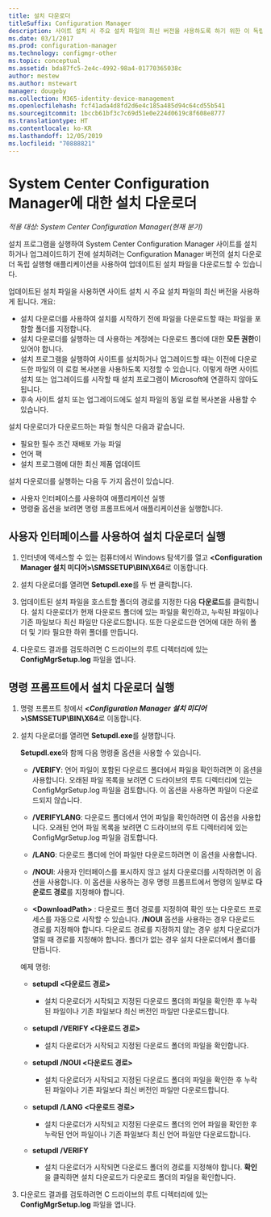 ```yaml
---
title: 설치 다운로더
titleSuffix: Configuration Manager
description: 사이트 설치 시 주요 설치 파일의 최신 버전을 사용하도록 하기 위한 이 독립 실행형 애플리케이션에 대해 알아봅니다.
ms.date: 03/1/2017
ms.prod: configuration-manager
ms.technology: configmgr-other
ms.topic: conceptual
ms.assetid: bda87fc5-2e4c-4992-98a4-01770365038c
author: mestew
ms.author: mstewart
manager: dougeby
ms.collection: M365-identity-device-management
ms.openlocfilehash: fcf41ada4d8fd2d6e4c185a485d94c64cd55b541
ms.sourcegitcommit: 1bccb61bf3c7c69d51e0e224d0619c8f608e8777
ms.translationtype: HT
ms.contentlocale: ko-KR
ms.lasthandoff: 12/05/2019
ms.locfileid: "70888821"
---
```

# <a name="setup-downloader-for-system-center-configuration-manager"></a>System Center Configuration Manager에 대한 설치 다운로더

*적용 대상: System Center Configuration Manager(현재 분기)*

설치 프로그램을 실행하여 System Center Configuration Manager 사이트를 설치하거나 업그레이드하기 전에 설치하려는 Configuration Manager 버전의 설치 다운로더 독립 실행형 애플리케이션을 사용하여 업데이트된 설치 파일을 다운로드할 수 있습니다.  

업데이트된 설치 파일을 사용하면 사이트 설치 시 주요 설치 파일의 최신 버전을 사용하게 됩니다. 개요:   
-   설치 다운로더를 사용하여 설치를 시작하기 전에 파일을 다운로드할 때는 파일을 포함할 폴더를 지정합니다.  
-   설치 다운로더를 실행하는 데 사용하는 계정에는 다운로드 폴더에 대한 **모든 권한**이 있어야 합니다.  
-   설치 프로그램을 실행하여 사이트를 설치하거나 업그레이드할 때는 이전에 다운로드한 파일의 이 로컬 복사본을 사용하도록 지정할 수 있습니다. 이렇게 하면 사이트 설치 또는 업그레이드를 시작할 때 설치 프로그램이 Microsoft에 연결하지 않아도 됩니다.  
-   후속 사이트 설치 또는 업그레이드에도 설치 파일의 동일 로컬 복사본을 사용할 수 있습니다.  

설치 다운로더가 다운로드하는 파일 형식은 다음과 같습니다.  
-   필요한 필수 조건 재배포 가능 파일  
-   언어 팩  
-   설치 프로그램에 대한 최신 제품 업데이트  

설치 다운로더를 실행하는 다음 두 가지 옵션이 있습니다.
- 사용자 인터페이스를 사용하여 애플리케이션 실행
- 명령줄 옵션을 보려면 명령 프롬프트에서 애플리케이션을 실행합니다.


## <a name="run-setup-downloader-with-the-user-interface"></a>사용자 인터페이스를 사용하여 설치 다운로더 실행  

1.  인터넷에 액세스할 수 있는 컴퓨터에서 Windows 탐색기를 열고 **&lt;Configuration Manager 설치 미디어\>\SMSSETUP\BIN\X64**로 이동합니다.  

2.  설치 다운로더를 열려면 **Setupdl.exe**를 두 번 클릭합니다.   

3. 업데이트된 설치 파일을 호스트할 폴더의 경로를 지정한 다음 **다운로드**를 클릭합니다. 설치 다운로더가 현재 다운로드 폴더에 있는 파일을 확인하고, 누락된 파일이나 기존 파일보다 최신 파일만 다운로드합니다. 또한 다운로드한 언어에 대한 하위 폴더 및 기타 필요한 하위 폴더를 만듭니다.  

4.  다운로드 결과를 검토하려면 C 드라이브의 루트 디렉터리에 있는 **ConfigMgrSetup.log** 파일을 엽니다.  

## <a name="run-setup-downloader-from-a-command-prompt"></a>명령 프롬프트에서 설치 다운로더 실행  

1.  명령 프롬프트 창에서 **&lt;*Configuration Manager 설치 미디어*\>\SMSSETUP\BIN\X64**로 이동합니다.   

2.  설치 다운로더를 열려면 **Setupdl.exe**를 실행합니다.

    **Setupdl.exe**와 함께 다음 명령줄 옵션을 사용할 수 있습니다.   

    -   **/VERIFY**: 언어 파일이 포함된 다운로드 폴더에서 파일을 확인하려면 이 옵션을 사용합니다. 오래된 파일 목록을 보려면 C 드라이브의 루트 디렉터리에 있는 ConfigMgrSetup.log 파일을 검토합니다. 이 옵션을 사용하면 파일이 다운로드되지 않습니다.  

    -   **/VERIFYLANG**: 다운로드 폴더에서 언어 파일을 확인하려면 이 옵션을 사용합니다. 오래된 언어 파일 목록을 보려면 C 드라이브의 루트 디렉터리에 있는 ConfigMgrSetup.log 파일을 검토합니다.

    -   **/LANG**: 다운로드 폴더에 언어 파일만 다운로드하려면 이 옵션을 사용합니다.  

    -   **/NOUI**: 사용자 인터페이스를 표시하지 않고 설치 다운로더를 시작하려면 이 옵션을 사용합니다. 이 옵션을 사용하는 경우 명령 프롬프트에서 명령의 일부로 **다운로드 경로**를 지정해야 합니다.  

    -   **&lt;DownloadPath\>** : 다운로드 폴더 경로를 지정하여 확인 또는 다운로드 프로세스를 자동으로 시작할 수 있습니다. **/NOUI** 옵션을 사용하는 경우 다운로드 경로를 지정해야 합니다. 다운로드 경로를 지정하지 않는 경우 설치 다운로더가 열릴 때 경로를 지정해야 합니다. 폴더가 없는 경우 설치 다운로더에서 폴더를 만듭니다.  

    예제 명령:

    -   **setupdl &lt;다운로드 경로\>**  

        -   설치 다운로더가 시작되고 지정된 다운로드 폴더의 파일을 확인한 후 누락된 파일이나 기존 파일보다 최신 버전인 파일만 다운로드합니다.     

    -   **setupdl /VERIFY &lt;다운로드 경로\>**  

        -   설치 다운로더가 시작되고 지정된 다운로드 폴더의 파일을 확인합니다.  

    -   **setupdl /NOUI &lt;다운로드 경로\>**  

        -   설치 다운로더가 시작되고 지정된 다운로드 폴더의 파일을 확인한 후 누락된 파일이나 기존 파일보다 최신 버전인 파일만 다운로드합니다.  

    -   **setupdl /LANG  &lt;다운로드 경로\>**  

        -   설치 다운로더가 시작되고 지정된 다운로드 폴더의 언어 파일을 확인한 후 누락된 언어 파일이나 기존 파일보다 최신 언어 파일만 다운로드합니다.  

    -   **setupdl /VERIFY**  

        -   설치 다운로더가 시작되면 다운로드 폴더의 경로를 지정해야 합니다. **확인**을 클릭하면 설치 다운로드가 다운로드 폴더의 파일을 확인합니다.  

3.  다운로드 결과를 검토하려면 C 드라이브의 루트 디렉터리에 있는 **ConfigMgrSetup.log** 파일을 엽니다.
